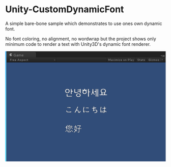 # Unity-CustomDynamicFont
A simple bare-bone sample which demonstrates to use ones own dynamic font.

No font coloring, no alignment, no wordwrap but the project shows only minimum code to render a text with Unity3D's dynamic font renderer.

![Dynamic Font Rendereing](./Images/screenshot01.png "Dynamic Font Rendereing")